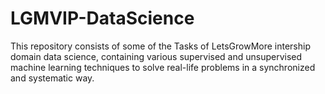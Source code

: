 # LGMVIP-DataScience

This repository consists of some of the Tasks of LetsGrowMore intership domain data science, containing various 
supervised and unsupervised machine learning techniques to solve 
real-life problems in a synchronized and systematic way.


